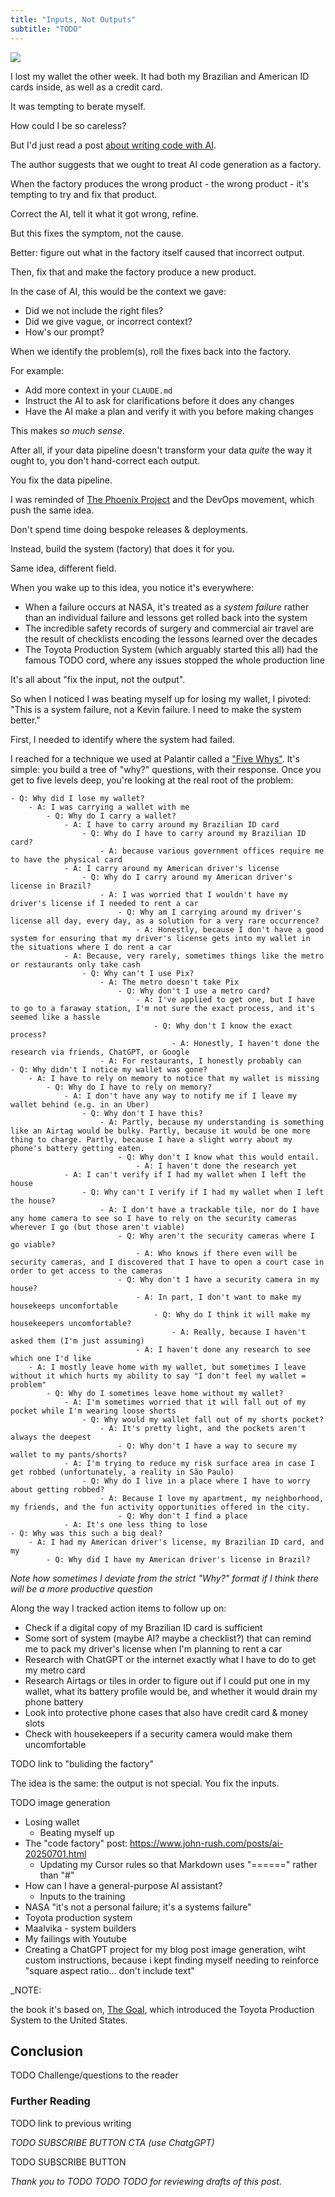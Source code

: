 ```yaml
---
title: "Inputs, Not Outputs"
subtitle: "TODO"
---
```


<!------------------------- REFERENCE LINKS BLOCK ----------------------------------->
[TODO]: some-link
<!----------------------- END REFERENCE LINKS BLOCK --------------------------------->

![](./images/image.png)

I lost my wallet the other week. It had both my Brazilian and American ID cards inside, as well as a credit card.

It was tempting to berate myself.

How could I be so careless?

But I'd just read a post [about writing code with AI](https://www.john-rush.com/posts/ai-20250701.html).

The author suggests that we ought to treat AI code generation as a factory.

When the factory produces the wrong product - the wrong product - it's tempting to try and fix that product.

Correct the AI, tell it what it got wrong, refine.

But this fixes the symptom, not the cause.

Better: figure out what in the factory itself caused that incorrect output.

Then, fix that and make the factory produce a new product.

In the case of AI, this would be the context we gave:

- Did we not include the right files?
- Did we give vague, or incorrect context?
- How's our prompt?

When we identify the problem(s), roll the fixes back into the factory.

For example:

- Add more context in your `CLAUDE.md`
- Instruct the AI to ask for clarifications before it does any changes
- Have the AI make a plan and verify it with you before making changes

This makes _so much sense_.

After all, if your data pipeline doesn't transform your data _quite_ the way it ought to, you don't hand-correct each output.

You fix the data pipeline.

I was reminded of [The Phoenix Project](TODO) and the DevOps movement, which push the same idea.

Don't spend time doing bespoke releases & deployments.

Instead, build the system (factory) that does it for you.

Same idea, different field.

When you wake up to this idea, you notice it's everywhere:

- When a failure occurs at NASA, it's treated as a _system failure_ rather than an individual failure and lessons get rolled back into the system
- The incredible safety records of surgery and commercial air travel are the result of checklists encoding the lessons learned over the decades
- The Toyota Production System (which arguably started this all) had the famous TODO cord, where any issues stopped the whole production line 

It's all about "fix the input, not the output".

So when I noticed I was beating myself up for losing my wallet, I pivoted: "This is a system failure, not a Kevin failure. I need to make the system better."

First, I needed to identify where the system had failed.

I reached for a technique we used at Palantir called a ["Five Whys"](TODO). It's simple: you build a tree of "why?" questions, with their response. Once you get to five levels deep, you're looking at the real root of the problem:

```
- Q: Why did I lose my wallet?
    - A: I was carrying a wallet with me
        - Q: Why do I carry a wallet?
            - A: I have to carry around my Brazilian ID card
                - Q: Why do I have to carry around my Brazilian ID card?
                    - A: because various government offices require me to have the physical card
            - A: I carry around my American driver's license
                - Q: Why do I carry around my American driver's license in Brazil?
                    - A: I was worried that I wouldn't have my driver's license if I needed to rent a car
                        - Q: Why am I carrying around my driver's license all day, every day, as a solution for a very rare occurrence?
                            - A: Honestly, because I don't have a good system for ensuring that my driver's license gets into my wallet in the situations where I do rent a car
            - A: Because, very rarely, sometimes things like the metro or restaurants only take cash
                - Q: Why can't I use Pix?
                    - A: The metro doesn't take Pix
                        - Q: Why don't I use a metro card?
                            - A: I've applied to get one, but I have to go to a faraway station, I'm not sure the exact process, and it's seemed like a hassle
                                - Q: Why don't I know the exact process?
                                    - A: Honestly, I haven't done the research via friends, ChatGPT, or Google
                    - A: For restaurants, I honestly probably can
- Q: Why didn't I notice my wallet was gone?
    - A: I have to rely on memory to notice that my wallet is missing
        - Q: Why do I have to rely on memory?
            - A: I don't have any way to notify me if I leave my wallet behind (e.g. in an Uber)
                - Q: Why don't I have this?
                    - A: Partly, because my understanding is something like an Airtag would be bulky. Partly, because it would be one more thing to charge. Partly, because I have a slight worry about my phone's battery getting eaten.
                        - Q: Why don't I know what this would entail.
                            - A: I haven't done the research yet
            - A: I can't verify if I had my wallet when I left the house
                - Q: Why can't I verify if I had my wallet when I left the house?
                    - A: I don't have a trackable tile, nor do I have any home camera to see so I have to rely on the security cameras wherever I go (but those aren't viable)
                        - Q: Why aren't the security cameras where I go viable?
                            - A: Who knows if there even will be security cameras, and I discovered that I have to open a court case in order to get access to the cameras
                        - Q: Why don't I have a security camera in my house?
                            - A: In part, I don't want to make my housekeeps uncomfortable
                                - Q: Why do I think it will make my housekeepers uncomfortable?
                                    - A: Really, because I haven't asked them (I'm just assuming)
                            - A: I haven't done any research to see which one I'd like
    - A: I mostly leave home with my wallet, but sometimes I leave without it which hurts my ability to say "I don't feel my wallet = problem"
        - Q: Why do I sometimes leave home without my wallet?
            - A: I'm sometimes worried that it will fall out of my pocket while I'm wearing loose shorts
                - Q: Why would my wallet fall out of my shorts pocket?
                    - A: It's pretty light, and the pockets aren't always the deepest
                        - Q: Why don't I have a way to secure my wallet to my pants/shorts?
            - A: I'm trying to reduce my risk surface area in case I get robbed (unfortunately, a reality in São Paulo)
                - Q: Why do I live in a place where I have to worry about getting robbed?
                    - A: Because I love my apartment, my neighborhood, my friends, and the fun activity opportunities offered in the city.
                        - Q: Why don't I find a place 
            - A: It's one less thing to lose
- Q: Why was this such a big deal?
    - A: I had my American driver's license, my Brazilian ID card, and my 
        - Q: Why did I have my American driver's license in Brazil?
```

_Note how sometimes I deviate from the strict "Why?" format if I think there will be a more productive question_

Along the way I tracked action items to follow up on:

- Check if a digital copy of my Brazilian ID card is sufficient
- Some sort of system (maybe AI? maybe a checklist?) that can remind me to pack my driver's license when I'm planning to rent a car
- Research with ChatGPT or the internet exactly what I have to do to get my metro card
- Research Airtags or tiles in order to figure out if I could put one in my wallet, what its battery profile would be, and whether it would drain my phone battery
- Look into protective phone cases that also have credit card & money slots
- Check with housekeepers if a security camera would make them uncomfortable



TODO link to "buliding the factory"


The idea is the same: the output is not special. You fix the inputs.






TODO image generation

- Losing wallet
    - Beating myself up
- The "code factory" post: https://www.john-rush.com/posts/ai-20250701.html
    - Updating my Cursor rules so that Markdown uses "======" rather than "#"
- How can I have a general-purpose AI assistant?
    - Inputs to the training
- NASA "it's not a personal failure; it's a systems failure"
- Toyota production system
- Maalvika - system builders
- My failings with Youtube 
- Creating a ChatGPT project for my blog post image generation, wiht custom instructions, because i kept finding myself needing to reinforce "square aspect ratio... don't include text"



_NOTE: 


the book it's based on, [The Goal](TODO), which introduced the Toyota Production System to the United States.


Conclusion
----------
TODO Challenge/questions to the reader

### Further Reading

TODO link to previous writing

_TODO SUBSCRIBE BUTTON CTA (use ChatgGPT)_

TODO SUBSCRIBE BUTTON

_Thank you to TODO TODO TODO for reviewing drafts of this post._

<!------------------ IG POST DESCRIPTION --------------------->
<!--
TODO

👉 Read the full article (link in bio)

#hashtag1 #hashtag2 #hashtag3
-->

<!-------------------- IG STORY TEXT ------------------------->
<!--
TODO
-->
